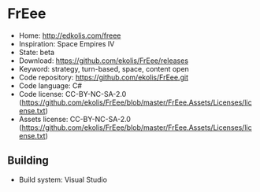 # FrEee

- Home: http://edkolis.com/freee
- Inspiration: Space Empires IV
- State: beta 
- Download: https://github.com/ekolis/FrEee/releases
- Keyword: strategy, turn-based, space, content open
- Code repository: https://github.com/ekolis/FrEee.git
- Code language: C#
- Code license: CC-BY-NC-SA-2.0 (https://github.com/ekolis/FrEee/blob/master/FrEee.Assets/Licenses/license.txt)
- Assets license: CC-BY-NC-SA-2.0 (https://github.com/ekolis/FrEee/blob/master/FrEee.Assets/Licenses/license.txt)

## Building

- Build system: Visual Studio